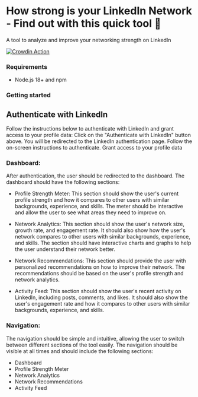 # How strong is your LinkedIn Network - Find out with this quick tool 🚀
A tool to analyze and improve your networking strength on LinkedIn

[![Crowdin Action](https://github.com/wbashir/my-network/actions/workflows/crowdin.yml/badge.svg)](https://github.com/wbashir/my-network/actions/workflows/crowdin.yml)
### Requirements

- Node.js 18+ and npm

### Getting started

## Authenticate with LinkedIn
Follow the instructions below to authenticate with LinkedIn and grant access to your profile data:
Click on the "Authenticate with LinkedIn" button above.
You will be redirected to the LinkedIn authentication page.
Follow the on-screen instructions to authenticate.
Grant access to your profile data

### Dashboard:
After authentication, the user should be redirected to the dashboard. The dashboard should have the following sections:

- Profile Strength Meter:
This section should show the user's current profile strength and how it compares to other users with similar backgrounds, experience, and skills. The meter should be interactive and allow the user to see what areas they need to improve on.

- Network Analytics:
This section should show the user's network size, growth rate, and engagement rate. It should also show how the user's network compares to other users with similar backgrounds, experience, and skills. The section should have interactive charts and graphs to help the user understand their network better.

- Network Recommendations:
This section should provide the user with personalized recommendations on how to improve their network. The recommendations should be based on the user's profile strength and network analytics.

- Activity Feed:
This section should show the user's recent activity on LinkedIn, including posts, comments, and likes. It should also show the user's engagement rate and how it compares to other users with similar backgrounds, experience, and skills.

### Navigation:
The navigation should be simple and intuitive, allowing the user to switch between different sections of the tool easily. The navigation should be visible at all times and should include the following sections:

- Dashboard
- Profile Strength Meter
- Network Analytics
- Network Recommendations
- Activity Feed
